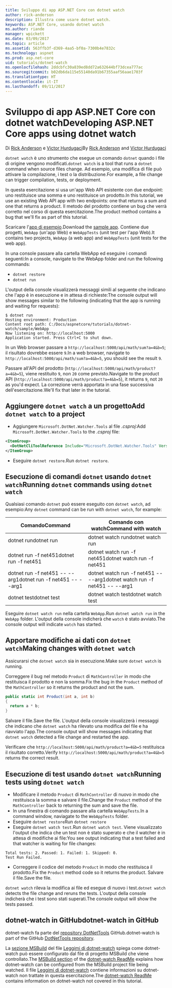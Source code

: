 ```yaml
---
title: Sviluppo di app ASP.NET Core con dotnet watch
author: rick-anderson
description: Illustra come usare dotnet watch.
keywords: ASP.NET Core, usando dotnet watch
ms.author: riande
manager: wpickett
ms.date: 03/09/2017
ms.topic: article
ms.assetid: 563ffb3f-d369-4aa5-bf0a-7300b4e7832c
ms.technology: aspnet
ms.prod: asp.net-core
uid: tutorials/dotnet-watch
ms.openlocfilehash: 2ddcbfc30a839ed8dd72a632644bf73dcea777ac
ms.sourcegitcommit: b02db6da115e55140da91b67355aaf56aae1703f
ms.translationtype: HT
ms.contentlocale: it-IT
ms.lasthandoff: 09/11/2017
---
```

# <a name="developing-aspnet-core-apps-using-dotnet-watch"></a><span data-ttu-id="5f36b-104">Sviluppo di app ASP.NET Core con dotnet watch</span><span class="sxs-lookup"><span data-stu-id="5f36b-104">Developing ASP.NET Core apps using dotnet watch</span></span>


<span data-ttu-id="5f36b-105">Di [Rick Anderson](https://twitter.com/RickAndMSFT) e [Victor Hurdugaci](https://twitter.com/victorhurdugaci)</span><span class="sxs-lookup"><span data-stu-id="5f36b-105">By [Rick Anderson](https://twitter.com/RickAndMSFT) and [Victor Hurdugaci](https://twitter.com/victorhurdugaci)</span></span>

<span data-ttu-id="5f36b-106">`dotnet watch` è uno strumento che esegue un comando `dotnet` quando i file di origine vengono modificati.</span><span class="sxs-lookup"><span data-stu-id="5f36b-106">`dotnet watch` is a tool that runs a `dotnet` command when source files change.</span></span> <span data-ttu-id="5f36b-107">Ad esempio, una modifica di file può attivare la compilazione, i test o la distribuzione.</span><span class="sxs-lookup"><span data-stu-id="5f36b-107">For example, a file change can trigger compilation, tests, or deployment.</span></span>

<span data-ttu-id="5f36b-108">In questa esercitazione si usa un'app Web API esistente con due endpoint: uno restituisce una somma e uno restituisce un prodotto.</span><span class="sxs-lookup"><span data-stu-id="5f36b-108">In this tutorial, we use an existing Web API app with two endpoints: one that returns a sum and one that returns a product.</span></span> <span data-ttu-id="5f36b-109">Il metodo del prodotto contiene un bug che verrà corretto nel corso di questa esercitazione.</span><span class="sxs-lookup"><span data-stu-id="5f36b-109">The product method contains a bug that we'll fix as part of this tutorial.</span></span>

<span data-ttu-id="5f36b-110">Scaricare l'[app di esempio](https://github.com/aspnet/Docs/tree/master/aspnetcore/tutorials/dotnet-watch/sample).</span><span class="sxs-lookup"><span data-stu-id="5f36b-110">Download the [sample app](https://github.com/aspnet/Docs/tree/master/aspnetcore/tutorials/dotnet-watch/sample).</span></span> <span data-ttu-id="5f36b-111">Contiene due progetti, `WebApp` (un'app Web) e `WebAppTests` (unit test per l'app Web).</span><span class="sxs-lookup"><span data-stu-id="5f36b-111">It contains two projects, `WebApp` (a web app) and `WebAppTests` (unit tests for the web app).</span></span>

<span data-ttu-id="5f36b-112">In una console passare alla cartella WebApp ed eseguire i comandi seguenti:</span><span class="sxs-lookup"><span data-stu-id="5f36b-112">In a console, navigate to the WebApp folder and run the following commands:</span></span>

- `dotnet restore`
- `dotnet run`

<span data-ttu-id="5f36b-113">L'output della console visualizzerà messaggi simili al seguente che indicano che l'app è in esecuzione e in attesa di richieste:</span><span class="sxs-lookup"><span data-stu-id="5f36b-113">The console output will show messages similar to the following (indicating that the app is running and waiting for requests):</span></span>

```console
$ dotnet run
Hosting environment: Production
Content root path: C:/Docs/aspnetcore/tutorials/dotnet-watch/sample/WebApp
Now listening on: http://localhost:5000
Application started. Press Ctrl+C to shut down.
```

<span data-ttu-id="5f36b-114">In un Web browser passare a `http://localhost:5000/api/math/sum?a=4&b=5`; il risultato dovrebbe essere `9`.</span><span class="sxs-lookup"><span data-stu-id="5f36b-114">In a web browser, navigate to `http://localhost:5000/api/math/sum?a=4&b=5`, you should see the result `9`.</span></span>

<span data-ttu-id="5f36b-115">Passare all'API del prodotto (`http://localhost:5000/api/math/product?a=4&b=5`), viene restituito `9`, non `20` come previsto.</span><span class="sxs-lookup"><span data-stu-id="5f36b-115">Navigate to the product API (`http://localhost:5000/api/math/product?a=4&b=5`), it returns `9`, not `20` as you'd expect.</span></span> <span data-ttu-id="5f36b-116">La correzione verrà apportata in una fase successiva dell'esercitazione.</span><span class="sxs-lookup"><span data-stu-id="5f36b-116">We'll fix that later in the tutorial.</span></span>

## <a name="add-dotnet-watch-to-a-project"></a><span data-ttu-id="5f36b-117">Aggiungere `dotnet watch` a un progetto</span><span class="sxs-lookup"><span data-stu-id="5f36b-117">Add `dotnet watch` to a project</span></span>

- <span data-ttu-id="5f36b-118">Aggiungere `Microsoft.DotNet.Watcher.Tools` al file *.csproj*:</span><span class="sxs-lookup"><span data-stu-id="5f36b-118">Add `Microsoft.DotNet.Watcher.Tools` to the *.csproj* file:</span></span>
 ```xml
 <ItemGroup>
   <DotNetCliToolReference Include="Microsoft.DotNet.Watcher.Tools" Version="2.0.0" />
 </ItemGroup> 
 ```

- <span data-ttu-id="5f36b-119">Eseguire `dotnet restore`.</span><span class="sxs-lookup"><span data-stu-id="5f36b-119">Run `dotnet restore`.</span></span>

## <a name="running-dotnet-commands-using-dotnet-watch"></a><span data-ttu-id="5f36b-120">Esecuzione di comandi `dotnet` usando `dotnet watch`</span><span class="sxs-lookup"><span data-stu-id="5f36b-120">Running `dotnet` commands using `dotnet watch`</span></span>

<span data-ttu-id="5f36b-121">Qualsiasi comando `dotnet` può essere eseguito con `dotnet watch`, ad esempio:</span><span class="sxs-lookup"><span data-stu-id="5f36b-121">Any `dotnet` command can be run with `dotnet watch`, for example:</span></span>

| <span data-ttu-id="5f36b-122">Comando</span><span class="sxs-lookup"><span data-stu-id="5f36b-122">Command</span></span> | <span data-ttu-id="5f36b-123">Comando con watch</span><span class="sxs-lookup"><span data-stu-id="5f36b-123">Command with watch</span></span> |
| ---- | ----- |
| <span data-ttu-id="5f36b-124">dotnet run</span><span class="sxs-lookup"><span data-stu-id="5f36b-124">dotnet run</span></span> | <span data-ttu-id="5f36b-125">dotnet watch run</span><span class="sxs-lookup"><span data-stu-id="5f36b-125">dotnet watch run</span></span> |
| <span data-ttu-id="5f36b-126">dotnet run -f net451</span><span class="sxs-lookup"><span data-stu-id="5f36b-126">dotnet run -f net451</span></span> | <span data-ttu-id="5f36b-127">dotnet watch run -f net451</span><span class="sxs-lookup"><span data-stu-id="5f36b-127">dotnet watch run -f net451</span></span> |
| <span data-ttu-id="5f36b-128">dotnet run -f net451 -- --arg1</span><span class="sxs-lookup"><span data-stu-id="5f36b-128">dotnet run -f net451 -- --arg1</span></span> | <span data-ttu-id="5f36b-129">dotnet watch run -f net451 -- --arg1</span><span class="sxs-lookup"><span data-stu-id="5f36b-129">dotnet watch run -f net451 -- --arg1</span></span> |
| <span data-ttu-id="5f36b-130">dotnet test</span><span class="sxs-lookup"><span data-stu-id="5f36b-130">dotnet test</span></span> | <span data-ttu-id="5f36b-131">dotnet watch test</span><span class="sxs-lookup"><span data-stu-id="5f36b-131">dotnet watch test</span></span> |

<span data-ttu-id="5f36b-132">Eseguire `dotnet watch run` nella cartella `WebApp`.</span><span class="sxs-lookup"><span data-stu-id="5f36b-132">Run `dotnet watch run` in the `WebApp` folder.</span></span> <span data-ttu-id="5f36b-133">L'output della console indicherà che `watch` è stato avviato.</span><span class="sxs-lookup"><span data-stu-id="5f36b-133">The console output will indicate `watch` has started.</span></span>

## <a name="making-changes-with-dotnet-watch"></a><span data-ttu-id="5f36b-134">Apportare modifiche ai dati con `dotnet watch`</span><span class="sxs-lookup"><span data-stu-id="5f36b-134">Making changes with `dotnet watch`</span></span>

<span data-ttu-id="5f36b-135">Assicurarsi che `dotnet watch` sia in esecuzione.</span><span class="sxs-lookup"><span data-stu-id="5f36b-135">Make sure `dotnet watch` is running.</span></span>

<span data-ttu-id="5f36b-136">Correggere il bug nel metodo `Product` di `MathController` in modo che restituisca il prodotto e non la somma.</span><span class="sxs-lookup"><span data-stu-id="5f36b-136">Fix the bug in the `Product` method of the `MathController` so it returns the product and not the sum.</span></span>

```csharp
public static int Product(int a, int b)
{
  return a * b;
} 
```

<span data-ttu-id="5f36b-137">Salvare il file.</span><span class="sxs-lookup"><span data-stu-id="5f36b-137">Save the file.</span></span> <span data-ttu-id="5f36b-138">L'output della console visualizzerà i messaggi che indicano che `dotnet watch` ha rilevato una modifica del file e ha riavviato l'app.</span><span class="sxs-lookup"><span data-stu-id="5f36b-138">The console output will show messages indicating that `dotnet watch` detected a file change and restarted the app.</span></span>

<span data-ttu-id="5f36b-139">Verificare che `http://localhost:5000/api/math/product?a=4&b=5` restituisca il risultato corretto.</span><span class="sxs-lookup"><span data-stu-id="5f36b-139">Verify `http://localhost:5000/api/math/product?a=4&b=5` returns the correct result.</span></span>

## <a name="running-tests-using-dotnet-watch"></a><span data-ttu-id="5f36b-140">Esecuzione di test usando `dotnet watch`</span><span class="sxs-lookup"><span data-stu-id="5f36b-140">Running tests using `dotnet watch`</span></span>

- <span data-ttu-id="5f36b-141">Modificare il metodo `Product` di `MathController` di nuovo in modo che restituisca la somma e salvare il file.</span><span class="sxs-lookup"><span data-stu-id="5f36b-141">Change the `Product` method of the `MathController` back to returning the sum and save the file.</span></span>
- <span data-ttu-id="5f36b-142">In una finestra di comando passare alla cartella `WebAppTests`.</span><span class="sxs-lookup"><span data-stu-id="5f36b-142">In a command window, naviagate to the `WebAppTests` folder.</span></span>
- <span data-ttu-id="5f36b-143">Eseguire `dotnet restore`</span><span class="sxs-lookup"><span data-stu-id="5f36b-143">Run `dotnet restore`</span></span>
- <span data-ttu-id="5f36b-144">Eseguire `dotnet watch test`.</span><span class="sxs-lookup"><span data-stu-id="5f36b-144">Run `dotnet watch test`.</span></span> <span data-ttu-id="5f36b-145">Viene visualizzato l'output che indica che un test non è stato superato e che il watcher è in attesa di modifiche ai file:</span><span class="sxs-lookup"><span data-stu-id="5f36b-145">You see output indicating that a test failed and that watcher is waiting for file changes:</span></span>

 ```console
 Total tests: 2. Passed: 1. Failed: 1. Skipped: 0.
 Test Run Failed.
  ```
- <span data-ttu-id="5f36b-146">Correggere il codice del metodo `Product` in modo che restituisca il prodotto.</span><span class="sxs-lookup"><span data-stu-id="5f36b-146">Fix the `Product` method code so it returns the product.</span></span> <span data-ttu-id="5f36b-147">Salvare il file.</span><span class="sxs-lookup"><span data-stu-id="5f36b-147">Save the file.</span></span>

<span data-ttu-id="5f36b-148">`dotnet watch` rileva la modifica ai file ed esegue di nuovo i test.</span><span class="sxs-lookup"><span data-stu-id="5f36b-148">`dotnet watch` detects the file change and reruns the tests.</span></span> <span data-ttu-id="5f36b-149">L'output della console indicherà che i test sono stati superati.</span><span class="sxs-lookup"><span data-stu-id="5f36b-149">The console output will show the tests passed.</span></span>

## <a name="dotnet-watch-in-github"></a><span data-ttu-id="5f36b-150">dotnet-watch in GitHub</span><span class="sxs-lookup"><span data-stu-id="5f36b-150">dotnet-watch in GitHub</span></span>

<span data-ttu-id="5f36b-151">dotnet-watch fa parte del [repository DotNetTools](https://github.com/aspnet/DotNetTools/tree/dev/src/Microsoft.DotNet.Watcher.Tools) GitHub.</span><span class="sxs-lookup"><span data-stu-id="5f36b-151">dotnet-watch is part of the GitHub [DotNetTools repository](https://github.com/aspnet/DotNetTools/tree/dev/src/Microsoft.DotNet.Watcher.Tools).</span></span>

<span data-ttu-id="5f36b-152">La [sezione MSBuild](https://github.com/aspnet/DotNetTools/blob/dev/src/Microsoft.DotNet.Watcher.Tools/README.md#msbuild) del file [Leggimi di dotnet-watch](https://github.com/aspnet/DotNetTools/blob/dev/src/Microsoft.DotNet.Watcher.Tools/README.md) spiega come dotnet-watch può essere configurato dal file di progetto MSBuild che viene controllato.</span><span class="sxs-lookup"><span data-stu-id="5f36b-152">The [MSBuild section](https://github.com/aspnet/DotNetTools/blob/dev/src/Microsoft.DotNet.Watcher.Tools/README.md#msbuild) of the [dotnet-watch ReadMe](https://github.com/aspnet/DotNetTools/blob/dev/src/Microsoft.DotNet.Watcher.Tools/README.md) explains how dotnet-watch can be configured from the MSBuild project file being watched.</span></span> <span data-ttu-id="5f36b-153">Il file [Leggimi di dotnet-watch](https://github.com/aspnet/DotNetTools/blob/dev/src/Microsoft.DotNet.Watcher.Tools/README.md) contiene informazioni su dotnet-watch non trattate in questa esercitazione.</span><span class="sxs-lookup"><span data-stu-id="5f36b-153">The [dotnet-watch ReadMe](https://github.com/aspnet/DotNetTools/blob/dev/src/Microsoft.DotNet.Watcher.Tools/README.md) contains information on dotnet-watch not covered in this tutorial.</span></span>
